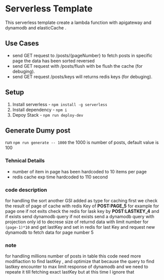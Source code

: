 # Serverless Template 

This serverless template create a lambda function with apigateway and dynamodb and elasticCache .




## Use Cases
- send GET request to /posts/{pageNumber} to fetch posts in specific page the data has been sorted reversed 
- send GET request with /posts/flush with be flush the cache (for debuging).
- send GET request /posts/keys will returns redis keys (for debuging). 

## Setup
1. Install serverless - ```npm install -g serverless```
2. Install dependency - ```npm i```
3. Depoy Stack - ```npm run deploy-dev```

## Generate Dumy post
run ```npm run generate -- 1000``` the 1000 is number of posts, default value is 100


### Tehnical Details 
- number of item in page has been hardcoded to 10 items per page
- redis cache exp time hardcoded to 110 second

### code description 
for handling the sort another GSI added as type 
for caching first we check the result of page of cache with redis Key of **POST:PAGE_5** for example for page one 
if not exits check the redis for lask key by **POST:LASTKEY_4** and if exists send dynamodb query if not exists send a dynamodb query with projection only id to decrese size of returnd data with limit number for ```(page-1)*10``` and get lastKey and set in redis for last Key and request new dynamodb to fetch data for page number 5 



### note
for handling millions number of posts in table this code need more modifiaction to find lastKey , and optimize that because the query to find lastkey encounter to max limit response of dynamodb and we need to repeate it till fetching exact lastKey but at this time I ignore that